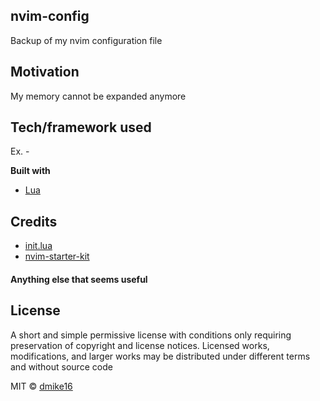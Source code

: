 ## nvim-config
Backup of my nvim configuration file

## Motivation
My memory cannot be expanded anymore

## Tech/framework used
Ex. -

<b>Built with</b>
- [Lua](https://www.lua.org/)

## Credits

- [init.lua](https://github.com/ThePrimeagen/init.lua)
- [nvim-starter-kit](https://github.com/bcampolo/nvim-starter-kit)

#### Anything else that seems useful

## License

A short and simple permissive license with conditions only requiring preservation of copyright and license notices. Licensed works, modifications, and larger works may be distributed under different terms and without source code

MIT © [dmike16](./LICENSE)
